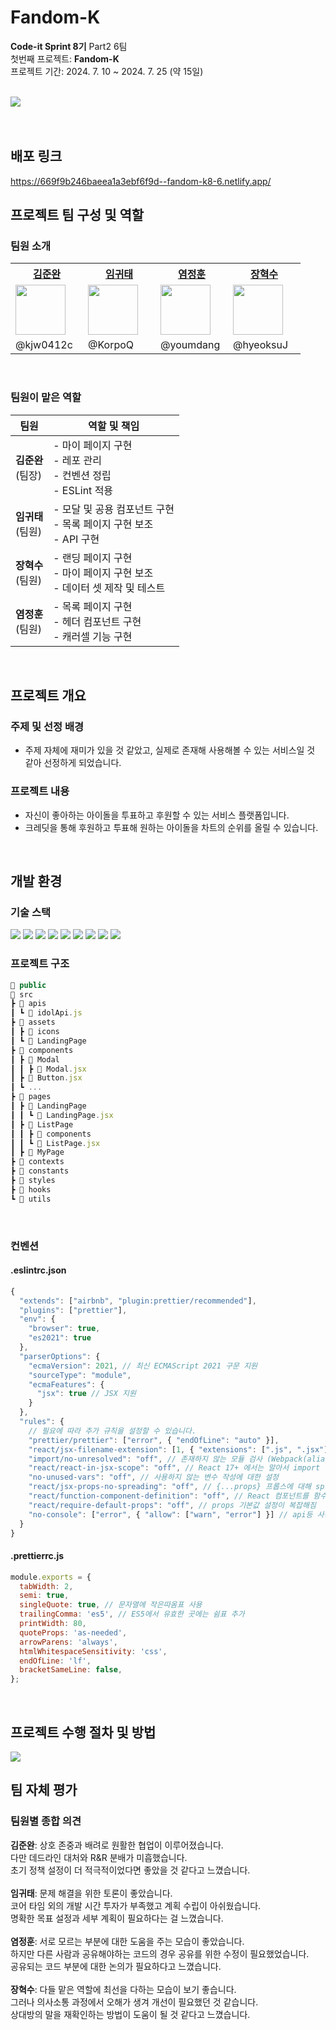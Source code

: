 # Fandom-K

**Code-it Sprint 8기** Part2 6팀<br>
첫번째 프로젝트: **Fandom-K**<br>
프로젝트 기간: 2024. 7. 10 ~ 2024. 7. 25 (약 15일)

<br>
<img src="https://github.com/user-attachments/assets/bb102d6f-b832-4a34-8f9e-1679c0a4e9fa">
<br><br><br>

## 배포 링크
https://669f9b246baeea1a3ebf6f9d--fandom-k8-6.netlify.app/
<br>

## 프로젝트 팀 구성 및 역할
### 팀원 소개
<table>
  <tr>
    <th width="100"><a href="https://github.com/kjw0412c">김준완</a></th>
    <th width="100"><a href="https://github.com/KorpoQ">임귀태</a></th>
    <th width="100"><a href="https://github.com/youmdang">염정훈</a></th>
    <th width="100"><a href="https://github.com/hyeoksuJ">장혁수</a></th>
  </tr>
  <tr>
    <td width="100"><img src="https://github.com/kjw0412c.png" width="80"></td>
    <td width="100"><img src="https://github.com/KorpoQ.png" width="80"></td>
    <td width="100"><img src="https://github.com/youmdang.png" width="80"></td>
    <td width="100"><img src="https://github.com/hyeoksuJ.png" width="80"></td>
  </tr>
  <tr>
    <td width="100">@kjw0412c</td>
    <td width="100">@KorpoQ</td>
    <td width="100">@youmdang</td>
    <td width="100">@hyeoksuJ</td>
  </tr>
</table>
<br>

### 팀원이 맡은 역할

| 팀원     | 역할 및 책임                                                                 |
|----------|------------------------------------------------------------------------------|
| **김준완**<br>(팀장) | - 마이 페이지 구현<br> - 레포 관리<br> - 컨벤션 정립<br> - ESLint 적용 |
| **임귀태**<br>(팀원) | - 모달 및 공용 컴포넌트 구현<br> - 목록 페이지 구현 보조<br> - API 구현<br> |
| **장혁수**<br>(팀원)  | - 랜딩 페이지 구현<br> -  마이 페이지 구현 보조<br> - 데이터 셋 제작 및 테스트 |
| **염정훈**<br>(팀원)  | - 목록 페이지 구현<br> - 헤더 컴포넌트 구현<br> - 캐러셀 기능 구현 |

<br>

## 프로젝트 개요
### 주제 및 선정 배경
- 주제 자체에 재미가 있을 것 같았고, 실제로 존재해 사용해볼 수 있는 서비스일 것 같아 선정하게 되었습니다.

### 프로젝트 내용
- 자신이 좋아하는 아이돌을 투표하고 후원할 수 있는 서비스 플랫폼입니다.
- 크레딧을 통해 후원하고 투표해 원하는 아이돌을 차트의 순위를 올릴 수 있습니다.

<br>

## 개발 환경

### 기술 스택
<img src="https://img.shields.io/badge/html5-E34F26?style=for-the-badge&logo=html5&logoColor=white"> <img src="https://img.shields.io/badge/css-1572B6?style=for-the-badge&logo=css3&logoColor=white">
<img src="https://img.shields.io/badge/javascript-F7DF1E?style=for-the-badge&logo=javascript&logoColor=black">
<img src="https://img.shields.io/badge/react-61DAFB?style=for-the-badge&logo=react&logoColor=black">
<img src="https://img.shields.io/badge/Styled--Components-DB7093?style=for-the-badge&logo=styled-components&logoColor=white">
<img src="https://img.shields.io/badge/Swagger-85EA2D?style=for-the-badge&logo=swagger&logoColor=white">
<img src="https://img.shields.io/badge/ESLint-4B32C3?style=for-the-badge&logo=eslint&logoColor=white">
<img src="https://img.shields.io/badge/git-F05032?style=for-the-badge&logo=git&logoColor=white">
<img src="https://img.shields.io/badge/github-181717?style=for-the-badge&logo=github&logoColor=white">
<br>

### 프로젝트 구조

```javascript
📂 public
📂 src
┣ 📂 apis
┃ ┗ 📄 idolApi.js
┣ 📂 assets
┃ ┣ 📂 icons
┃ ┗ 📂 LandingPage
┣ 📂 components
┃ ┣ 📂 Modal
┃ ┃ ┣ 📄 Modal.jsx
┃ ┣ 📄 Button.jsx
┃ ┗ ...
┣ 📂 pages
┃ ┣ 📂 LandingPage
┃ ┃ ┗ 📄 LandingPage.jsx
┃ ┣ 📂 ListPage
┃ ┃ ┣ 📂 components
┃ ┃ ┗ 📄 ListPage.jsx
┃ ┣ 📂 MyPage
┣ 📂 contexts
┣ 📂 constants
┣ 📂 styles
┣ 📂 hooks
┗ 📂 utils
```
<br>

### 컨벤션

#### .eslintrc.json
```javascript
{
  "extends": ["airbnb", "plugin:prettier/recommended"],
  "plugins": ["prettier"],
  "env": {
    "browser": true,
    "es2021": true
  },
  "parserOptions": {
    "ecmaVersion": 2021, // 최신 ECMAScript 2021 구문 지원
    "sourceType": "module",
    "ecmaFeatures": {
      "jsx": true // JSX 지원
    }
  },
  "rules": {
    // 필요에 따라 추가 규칙을 설정할 수 있습니다.
    "prettier/prettier": ["error", { "endOfLine": "auto" }],
    "react/jsx-filename-extension": [1, { "extensions": [".js", ".jsx"] }],
    "import/no-unresolved": "off", // 존재하지 않는 모듈 검사 (Webpack(alias path)를 사용중이므로 예외처리)
    "react/react-in-jsx-scope": "off", // React 17+ 에서는 알아서 import react from 'react' 를 해줍니다
    "no-unused-vars": "off", // 사용하지 않는 변수 작성에 대한 설정
    "react/jsx-props-no-spreading": "off", // {...props} 프롭스에 대해 spreading 설정
    "react/function-component-definition": "off", // React 컴포넌트를 함수 선언 강제
    "react/require-default-props": "off", // props 기본값 설정이 복잡해짐
    "no-console": ["error", { "allow": ["warn", "error"] }] // api등 사용에 있어서 warn과 error가 필요하고, 디버깅 목적으로도 필요
  }
}
```

#### .prettierrc.js
```javascript
module.exports = {
  tabWidth: 2,
  semi: true,
  singleQuote: true, // 문자열에 작은따옴표 사용
  trailingComma: 'es5', // ES5에서 유효한 곳에는 쉼표 추가
  printWidth: 80,
  quoteProps: 'as-needed',
  arrowParens: 'always',
  htmlWhitespaceSensitivity: 'css',
  endOfLine: 'lf',
  bracketSameLine: false,
};
```
<br>

## 프로젝트 수행 절차 및 방법
<img src="https://github.com/user-attachments/assets/632a6db2-8225-4597-bcd4-25019d2649cb">
<br>

## 팀 자체 평가
### 팀원별 종합 의견

**김준완**: 상호 존중과 배려로 원활한 협업이 이루어졌습니다. <br>
다만 데드라인 대처와 R&R 분배가 미흡했습니다. <br>
초기 정책 설정이 더 적극적이었다면 좋았을 것 같다고 느꼈습니다.<br>
<br>
**임귀태**: 문제 해결을 위한 토론이 좋았습니다. <br>
코어 타임 외의 개발 시간 투자가 부족했고 계획 수립이 아쉬웠습니다. <br>
명확한 목표 설정과 세부 계획이 필요하다는 걸 느꼈습니다. <br>
<br>
**염정훈**: 서로 모르는 부분에 대한 도움을 주는 모습이 좋았습니다. <br>
하지만 다른 사람과 공유해야하는 코드의 경우 공유를 위한 수정이 필요했었습니다. <br>
공유되는 코드 부분에 대한 논의가 필요하다고 느꼈습니다. <br>
<br>
**장혁수**: 다들 맡은 역할에 최선을 다하는 모습이 보기 좋습니다. <br>
그러나 의사소통 과정에서 오해가 생겨 개선이 필요했던 것 같습니다. <br>
상대방의 말을 재확인하는 방법이 도움이 될 것 같다고 느꼈습니다. <br>
